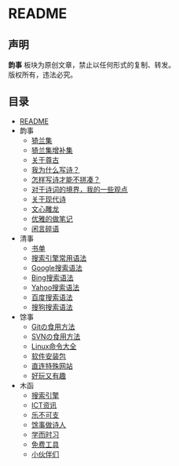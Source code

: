 # README

## 声明

**韵事** 板块为原创文章，禁止以任何形式的复制、转发。  
版权所有，违法必究。

## 目录

- [README](README.md)
- 韵事
  - [猗兰集](韵事/01猗兰集.md)
  - [猗兰集增补集](韵事/01猗兰集增补集.md)
  - [关于尊古](韵事/02尊古.md)
  - [我为什么写诗？](韵事/03我为什么写诗？.md)
  - [怎样写诗才能不拼凑？](韵事/04怎样写诗才能不拼凑？.md)
  - [对于诗词的境界，我的一些观点](韵事/05对于诗词的境界，我的一些观点.md)
  - [关于现代诗](韵事/06关于现代诗.md)
  - [文心雕龙](韵事/07文心雕龙.md)
  - [优雅的做笔记](韵事/08一种优雅の笔记方式.md)
  - [闲言碎语](韵事/闲言碎语.md)
- 清事
  - [书单](清事/书单.md)
  - [搜索引擎常用语法](清事/01常用语法.md)
  - [Google搜索语法](清事/02Google搜索语法.md)
  - [Bing搜索语法](清事/03Bing搜索语法.md)
  - [Yahoo搜索语法](清事/04Yahoo搜索语法.md)
  - [百度搜索语法](清事/05百度搜索语法.md)
  - [搜狗搜索语法](清事/06搜狗搜索语法.md)
- 馀事
  - [Gitの食用方法](馀事/01Gitの食用方法.md)
  - [SVNの食用方法](馀事/02SVNの食用方法.md)
  - [Linux命令大全](https://www.linuxcool.com/)
  - [软件安装包](馀事/software-download.md)
  - [直连特殊网站](馀事/特殊网站的直连方式.md)
  - [好玩又有趣](馀事/好玩又有趣.md)
- 木函
  - [搜索引擎](木函/搜索引擎.md)
  - [ICT资讯](木函/ICT资讯.md)
  - [乐不可支](木函/乐不可支.md)
  - [馀事做诗人](木函/馀事做诗人.md)
  - [学而时习](木函/学而时习.md)
  - [免费工具](木函/Free.md)
  - [小伙伴们](木函/friends.md)
